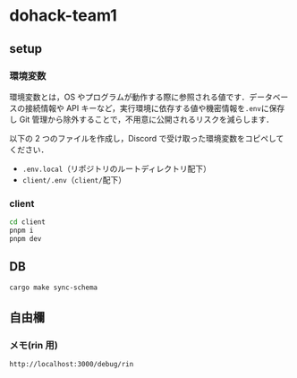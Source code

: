 # dohack-team1

## setup

### 環境変数

環境変数とは，OS やプログラムが動作する際に参照される値です．データベースの接続情報や API キーなど，実行環境に依存する値や機密情報を`.env`に保存し Git 管理から除外することで，不用意に公開されるリスクを減らします．

以下の 2 つのファイルを作成し，Discord で受け取った環境変数をコピペしてください．

- `.env.local`（リポジトリのルートディレクトリ配下）
- `client/.env`（`client/`配下）

### client

```sh
cd client
pnpm i
pnpm dev
```

## DB

```sh
cargo make sync-schema
```

## 自由欄

### メモ(rin 用)

`http://localhost:3000/debug/rin`
